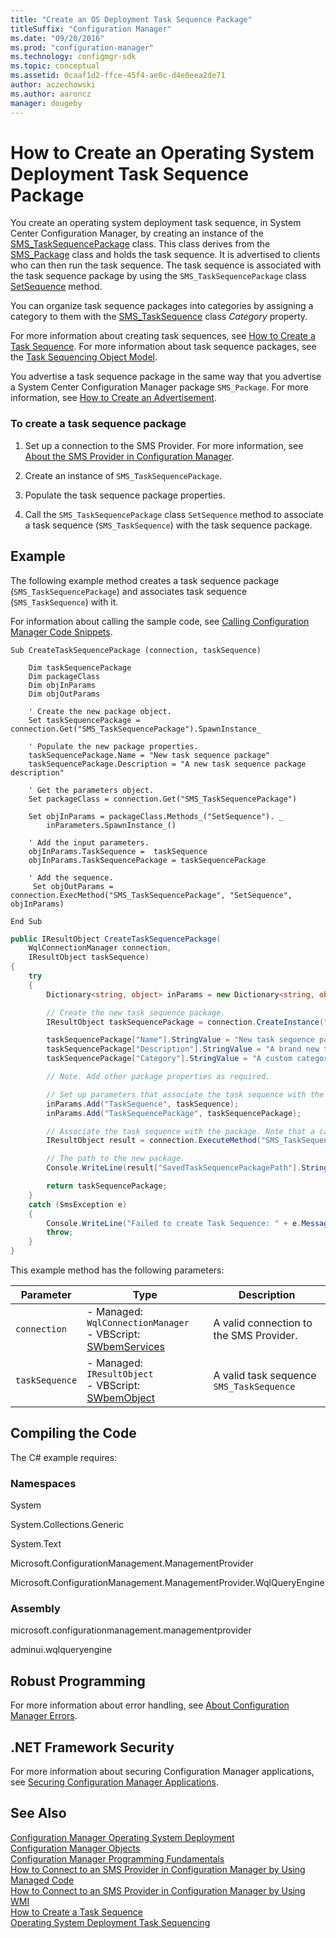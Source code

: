 ```yaml
---
title: "Create an OS Deployment Task Sequence Package"
titleSuffix: "Configuration Manager"
ms.date: "09/20/2016"
ms.prod: "configuration-manager"
ms.technology: configmgr-sdk
ms.topic: conceptual
ms.assetid: 0caaf1d2-ffce-45f4-ae0c-d4e0eea2de71
author: aczechowski
ms.author: aaroncz
manager: dougeby
---
```

# How to Create an Operating System Deployment Task Sequence Package
You create an operating system deployment task sequence, in System Center Configuration Manager, by creating an instance of the [SMS_TaskSequencePackage](../../develop/reference/osd/sms_tasksequencepackage-server-wmi-class.md) class. This class derives from the [SMS_Package](../../develop/reference/core/servers/configure/sms_package-server-wmi-class.md) class and holds the task sequence. It is advertised to clients who can then run the task sequence. The task sequence is associated with the task sequence package by using the `SMS_TaskSequencePackage` class [SetSequence](../../develop/reference/osd/setsequence-method-in-class-sms_tasksequencepackage.md) method.  

 You can organize task sequence packages into categories by assigning a category to them with the [SMS_TaskSequence](../../develop/reference/osd/sms_tasksequence-server-wmi-class.md) class *Category* property.  

 For more information about creating task sequences, see [How to Create a Task Sequence](../../develop/osd/how-to-create-an-operating-system-deployment-task-sequence.md). For more information about task sequence packages, see the [Task Sequencing Object Model](../../develop/osd/operating-system-deployment-task-sequence-object-model.md).  

 You advertise a task sequence package in the same way that you advertise a System Center Configuration Manager package `SMS_Package`. For more information, see [How to Create an Advertisement](../../develop/core/servers/configure/how-to-create-an-advertisement.md).  

### To create a task sequence package  

1.  Set up a connection to the SMS Provider. For more information, see [About the SMS Provider in Configuration Manager](../../develop/core/understand/how-to-connect-to-an-sms-provider-by-using-managed-code.md).  

2.  Create an instance of `SMS_TaskSequencePackage`.  

3.  Populate the task sequence package properties.  

4.  Call the `SMS_TaskSequencePackage` class `SetSequence` method to associate a task sequence (`SMS_TaskSequence`) with the task sequence package.  

## Example  
 The following example method creates a task sequence package (`SMS_TaskSequencePackage`) and associates task sequence (`SMS_TaskSequence`) with it.  

 For information about calling the sample code, see [Calling Configuration Manager Code Snippets](../../develop/core/understand/calling-code-snippets.md).  

```vbs  
Sub CreateTaskSequencePackage (connection, taskSequence)  

    Dim taskSequencePackage  
    Dim packageClass  
    Dim objInParams  
    Dim objOutParams  

    ' Create the new package object.  
    Set taskSequencePackage = connection.Get("SMS_TaskSequencePackage").SpawnInstance_  

    ' Populate the new package properties.  
    taskSequencePackage.Name = "New task sequence package"  
    taskSequencePackage.Description = "A new task sequence package description"  

    ' Get the parameters object.  
    Set packageClass = connection.Get("SMS_TaskSequencePackage")  

    Set objInParams = packageClass.Methods_("SetSequence"). _  
        inParameters.SpawnInstance_()  

    ' Add the input parameters.  
    objInParams.TaskSequence =  taskSequence  
    objInParams.TaskSequencePackage = taskSequencePackage  

    ' Add the sequence.  
     Set objOutParams = connection.ExecMethod("SMS_TaskSequencePackage", "SetSequence", objInParams)  

End Sub  

```  

```c#  
public IResultObject CreateTaskSequencePackage(  
    WqlConnectionManager connection,   
    IResultObject taskSequence)  
{  
    try  
    {  
        Dictionary<string, object> inParams = new Dictionary<string, object>();  

        // Create the new task sequence package.  
        IResultObject taskSequencePackage = connection.CreateInstance("SMS_TaskSequencePackage");  

        taskSequencePackage["Name"].StringValue = "New task sequence package";  
        taskSequencePackage["Description"].StringValue = "A brand new task sequence package";  
        taskSequencePackage["Category"].StringValue = "A custom category";  

        // Note. Add other package properties as required.  

        // Set up parameters that associate the task sequence with the package.  
        inParams.Add("TaskSequence", taskSequence);  
        inParams.Add("TaskSequencePackage", taskSequencePackage);  

        // Associate the task sequence with the package. Note that a call to Put is not required.  
        IResultObject result = connection.ExecuteMethod("SMS_TaskSequencePackage", "SetSequence", inParams);  

        // The path to the new package.  
        Console.WriteLine(result["SavedTaskSequencePackagePath"].StringValue);  

        return taskSequencePackage;  
    }  
    catch (SmsException e)  
    {  
        Console.WriteLine("Failed to create Task Sequence: " + e.Message);  
        throw;  
    }  
}  

```  

 This example method has the following parameters:  

|Parameter|Type|Description|  
|---------------|----------|-----------------|  
|`connection`|-   Managed: `WqlConnectionManager`<br />-   VBScript: [SWbemServices](https://msdn.microsoft.com/library/aa393854.aspx)|A valid connection to the SMS Provider.|  
|`taskSequence`|-   Managed: `IResultObject`<br />-   VBScript: [SWbemObject](https://msdn.microsoft.com/library/aa393741.aspx)|A valid task sequence `SMS_TaskSequence`|  

## Compiling the Code  
 The C# example requires:  

### Namespaces  
 System  

 System.Collections.Generic  

 System.Text  

 Microsoft.ConfigurationManagement.ManagementProvider  

 Microsoft.ConfigurationManagement.ManagementProvider.WqlQueryEngine  

### Assembly  
 microsoft.configurationmanagement.managementprovider  

 adminui.wqlqueryengine  

## Robust Programming  
 For more information about error handling, see [About Configuration Manager Errors](../../develop/core/understand/about-configuration-manager-errors.md).  

## .NET Framework Security  
 For more information about securing Configuration Manager applications, see [Securing Configuration Manager Applications](../../develop/core/understand/securing-configuration-manager-applications.md).  

## See Also  
 [Configuration Manager Operating System Deployment](../../develop/osd/operating-system-deployment.md)   
 [Configuration Manager Objects](../../develop/core/understand/configuration-manager-objects.md)   
 [Configuration Manager Programming Fundamentals](../../develop/core/understand/configuration-manager-programming-fundamentals.md)   
 [How to Connect to an SMS Provider in Configuration Manager by Using Managed Code](../../develop/core/understand/how-to-connect-to-an-sms-provider-by-using-managed-code.md)   
 [How to Connect to an SMS Provider in Configuration Manager by Using WMI](../../develop/core/understand/how-to-connect-to-an-sms-provider-in-configuration-manager-by-using-wmi.md)   
 [How to Create a Task Sequence](../../develop/osd/how-to-create-an-operating-system-deployment-task-sequence.md)   
 [Operating System Deployment Task Sequencing](../../develop/osd/operating-system-deployment-task-sequencing.md)
